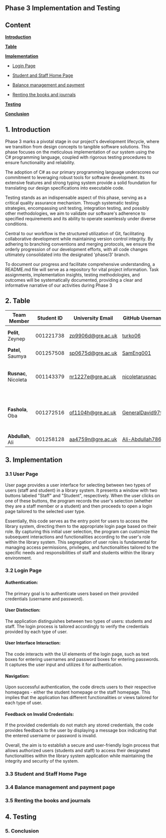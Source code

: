 
## Phase 3 Implementation and Testing

## Content

[**Introduction**](#1-introduction)

[**Table**](#2-table)

[**Implementation**](#3-implementation)

 * [Login Page](##31-login-page)

 * [Student and Staff Home Page](##32-student-and-staff-home-page)

 * [Balance management and payment](#33-balance-managment-and-payment-page)

 * [Renting the books and journals](#34-renting-the-books-and-journals)
   
[**Testing**](#4-testing)

[**Conclusion**](#5-conculusion)

## 1. Introduction

Phase 3 marks a pivotal stage in our project's development lifecycle, where we transition from design concepts to tangible software solutions. This phase focuses on the meticulous implementation of our system using the C# programming language, coupled with rigorous testing procedures to ensure functionality and reliability.

The adoption of C# as our primary programming language underscores our commitment to leveraging robust tools for software development. Its extensive features and strong typing system provide a solid foundation for translating our design specifications into executable code.

Testing stands as an indispensable aspect of this phase, serving as a critical quality assurance mechanism. Through systematic testing strategies, encompassing unit testing, integration testing, and possibly other methodologies, we aim to validate our software's adherence to specified requirements and its ability to operate seamlessly under diverse conditions.

Central to our workflow is the structured utilization of Git, facilitating collaborative development while maintaining version control integrity. By adhering to branching conventions and merging protocols, we ensure the orderly progression of our development efforts, with all code changes ultimately consolidated into the designated 'phase/3' branch.

To document our progress and facilitate comprehensive understanding, a README.md file will serve as a repository for vital project information. Task assignments, implementation insights, testing methodologies, and outcomes will be systematically documented, providing a clear and informative narrative of our activities during Phase 3

## 2. Table
 
| Team Member | Student ID | University Email | GitHub Username | Allocated Tasks |
|----------|----------|----------|----------|----------|
| **Pelit**, Zeynep | 001221738 | zp9906d@gre.ac.uk | [turko06](https://github.com/turko06) | Table , Login Page, GitHub Flow [](#) |
| **Patel**, Saumya | 001257508 | sp0675d@gre.ac.uk | [SamEng001](https://github.com/SamEng001) |  [](#) Student Page[](#) |
| **Rusnac**, Nicoleta | 001143379 | nr1227e@gre.ac.uk | [nicoletarusnac](https://github.com/nicoletarusnac) | Payment Page, Student and Staff management |, | Conclusion [](#) |
| **Fashola**, Oba | 001272516 | of1104h@gre.ac.uk | [GeneralDavid9797](https://github.com/GeneralDavid9797) | Staff and Student Renting book and journal page, Late Penalty |,  [](#)
| **Abdullah**, Ali | 001258128 | aa4759n@gre.ac.uk | [Ali-Abdullah786](https://github.com/Ali-Abdullah786) | Staff Home Page|, |  [](#) |

## 3. Implementation 

### 3.1 User Page 

User page provides a user interface for selecting between two types of users (staff and student) in a library system. It presents a window with two buttons labeled "Staff" and "Student", respectively. When the user clicks on one of these buttons, the program records the user's selection (whether they are a staff member or a student) and then proceeds to open a login page tailored to the selected user type.

Essentially, this code serves as the entry point for users to access the library system, directing them to the appropriate login page based on their role. By capturing this initial user selection, the program can customize the subsequent interactions and functionalities according to the user's role within the library system. This segregation of user roles is fundamental for managing access permissions, privileges, and functionalities tailored to the specific needs and responsibilities of staff and students within the library environment.

### 3.2 Login Page

#### Authentication: 

The primary goal is to authenticate users based on their provided credentials (username and password).

#### User Distinction: 

The application distinguishes between two types of users: students and staff. The login process is tailored accordingly to verify the credentials provided by each type of user.

#### User Interface Interaction:

The code interacts with the UI elements of the login page, such as text boxes for entering usernames and password boxes for entering passwords. It captures the user input and utilizes it for authentication.

#### Navigation:

Upon successful authentication, the code directs users to their respective homepages - either the student homepage or the staff homepage. This implies that the application has different functionalities or views tailored for each type of user.

#### Feedback on Invalid Credentials:

If the provided credentials do not match any stored credentials, the code provides feedback to the user by displaying a message box indicating that the entered username or password is invalid.

Overall, the aim is to establish a secure and user-friendly login process that allows authorized users (students and staff) to access their designated functionalities within the library system application while maintaining the integrity and security of the system.


### 3.3 Student and Staff Home Page 

### 3.4 Balance management and payment page 

### 3.5 Renting the books and journals 

## 4. Testing 

### 5. Conclusion 

